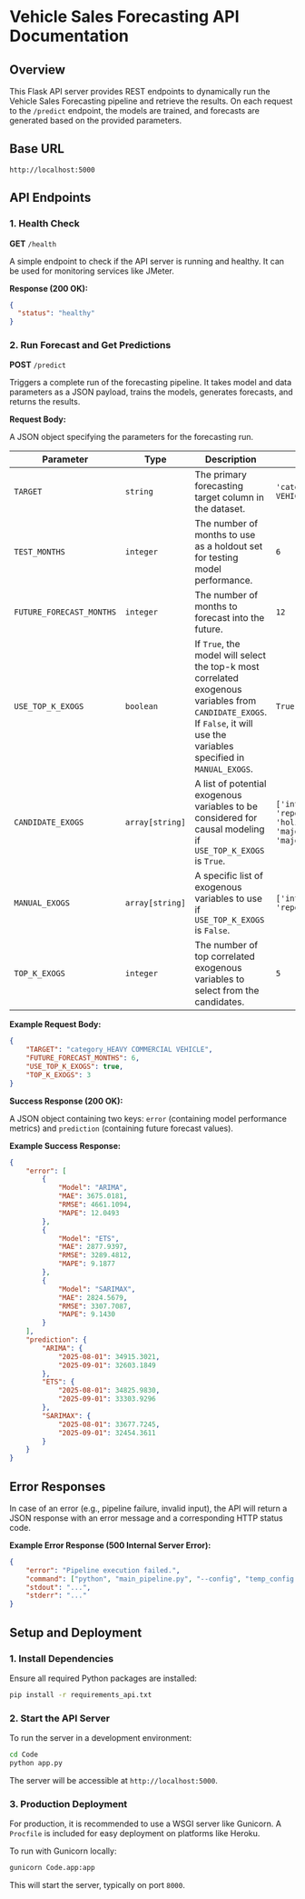# Vehicle Sales Forecasting API Documentation

## Overview

This Flask API server provides REST endpoints to dynamically run the Vehicle Sales Forecasting pipeline and retrieve the results. On each request to the `/predict` endpoint, the models are trained, and forecasts are generated based on the provided parameters.

## Base URL

```
http://localhost:5000
```

## API Endpoints

### 1. Health Check

**GET** `/health`

A simple endpoint to check if the API server is running and healthy. It can be used for monitoring services like JMeter.

**Response (200 OK):**
```json
{
  "status": "healthy"
}
```

### 2. Run Forecast and Get Predictions

**POST** `/predict`

Triggers a complete run of the forecasting pipeline. It takes model and data parameters as a JSON payload, trains the models, generates forecasts, and returns the results.

**Request Body:**

A JSON object specifying the parameters for the forecasting run.

| Parameter                | Type             | Description                                                                                             | Default Value                                                                                             |
| ------------------------ | ---------------- | ------------------------------------------------------------------------------------------------------- | --------------------------------------------------------------------------------------------------------- |
| `TARGET`                 | `string`         | The primary forecasting target column in the dataset.                                                   | `'category_LIGHT PASSENGER VEHICLE'`                                                                      |
| `TEST_MONTHS`            | `integer`        | The number of months to use as a holdout set for testing model performance.                             | `6`                                                                                                       |
| `FUTURE_FORECAST_MONTHS` | `integer`        | The number of months to forecast into the future.                                                       | `12`                                                                                                      |
| `USE_TOP_K_EXOGS`        | `boolean`        | If `True`, the model will select the top-k most correlated exogenous variables from `CANDIDATE_EXOGS`. If `False`, it will use the variables specified in `MANUAL_EXOGS`. | `True`                                                                                                    |
| `CANDIDATE_EXOGS`        | `array[string]`  | A list of potential exogenous variables to be considered for causal modeling if `USE_TOP_K_EXOGS` is `True`. | `['interest_rate', 'repo_rate', 'holiday_count', 'major_national_holiday', 'major_religious_holiday']`      |
| `MANUAL_EXOGS`           | `array[string]`  | A specific list of exogenous variables to use if `USE_TOP_K_EXOGS` is `False`.                          | `['interest_rate', 'repo_rate']`                                                                          |
| `TOP_K_EXOGS`            | `integer`        | The number of top correlated exogenous variables to select from the candidates.                         | `5`                                                                                                       |

**Example Request Body:**

```json
{
    "TARGET": "category_HEAVY COMMERCIAL VEHICLE",
    "FUTURE_FORECAST_MONTHS": 6,
    "USE_TOP_K_EXOGS": true,
    "TOP_K_EXOGS": 3
}
```

**Success Response (200 OK):**

A JSON object containing two keys: `error` (containing model performance metrics) and `prediction` (containing future forecast values).

**Example Success Response:**

```json
{
    "error": [
        {
            "Model": "ARIMA",
            "MAE": 3675.0181,
            "RMSE": 4661.1094,
            "MAPE": 12.0493
        },
        {
            "Model": "ETS",
            "MAE": 2877.9397,
            "RMSE": 3289.4812,
            "MAPE": 9.1877
        },
        {
            "Model": "SARIMAX",
            "MAE": 2824.5679,
            "RMSE": 3307.7087,
            "MAPE": 9.1430
        }
    ],
    "prediction": {
        "ARIMA": {
            "2025-08-01": 34915.3021,
            "2025-09-01": 32603.1849
        },
        "ETS": {
            "2025-08-01": 34825.9830,
            "2025-09-01": 33303.9296
        },
        "SARIMAX": {
            "2025-08-01": 33677.7245,
            "2025-09-01": 32454.3611
        }
    }
}
```

## Error Responses

In case of an error (e.g., pipeline failure, invalid input), the API will return a JSON response with an error message and a corresponding HTTP status code.

**Example Error Response (500 Internal Server Error):**
```json
{
    "error": "Pipeline execution failed.",
    "command": ["python", "main_pipeline.py", "--config", "temp_config.py"],
    "stdout": "...",
    "stderr": "..."
}
```

## Setup and Deployment

### 1. Install Dependencies

Ensure all required Python packages are installed:
```bash
pip install -r requirements_api.txt
```

### 2. Start the API Server

To run the server in a development environment:
```bash
cd Code
python app.py
```
The server will be accessible at `http://localhost:5000`.

### 3. Production Deployment

For production, it is recommended to use a WSGI server like Gunicorn. A `Procfile` is included for easy deployment on platforms like Heroku.

To run with Gunicorn locally:
```bash
gunicorn Code.app:app
```
This will start the server, typically on port `8000`.
